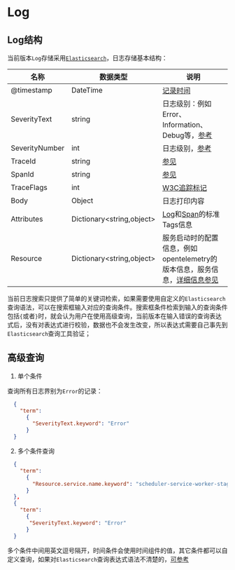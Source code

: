 # Log

## Log结构

当前版本`Log`存储采用[`Elasticsearch`](https://www.elastic.co)，日志存储基本结构：

|  名称  |  数据类型  |  说明  |
|  -------  |  -----------  |  -------  |
|  @timestamp |  DateTime |  [记录时间](https://opentelemetry.io/docs/reference/specification/logs/data-model/#field-timestamp)  |
|  SeverityText  |   string  |  日志级别：例如 Error、Information、Debug等，[参考](https://opentelemetry.io/docs/reference/specification/logs/data-model/#field-severitytext)  |
|  SeverityNumber  |  int  |  日志级别，[参考](https://opentelemetry.io/docs/reference/specification/logs/data-model/#field-severitynumber)  |
|  TraceId  |  string  |  [参见](https://opentelemetry.io/docs/reference/specification/logs/data-model/#field-traceid)  |
|  SpanId  |  string  |  [参见](https://opentelemetry.io/docs/reference/specification/logs/data-model/#field-spanid)  |
|  TraceFlags  |  int  |  [W3C追踪标记](https://opentelemetry.io/docs/reference/specification/logs/data-model/#field-traceflags)  |
|  Body  |  Object  |  日志打印内容  |
|  Attributes  |  Dictionary<string,object>  |  [Log](https://opentelemetry.io/docs/reference/specification/logs/semantic_conventions/)和[Span](https://opentelemetry.io/docs/reference/specification/trace/semantic_conventions/)的标准Tags信息  |
|  Resource  |  Dictionary<string,object>  |  服务启动时的配置信息，例如opentelemetry的版本信息，服务信息，[详细信息参见](https://opentelemetry.io/docs/reference/specification/resource/semantic_conventions/)  |



当前日志搜索只提供了简单的关键词检索，如果需要使用自定义的`Elasticsearch`查询语法，可以在搜索框输入对应的查询条件。搜索框条件检索到输入的查询条件包括`{`或者`}`时，就会认为用户在使用高级查询，当前版本在输入错误的查询表达式后，没有对表达式进行校验，数据也不会发生改变，所以表达式需要自己事先到`Elasticsearch`查询工具验证；

## 高级查询

1. 单个条件

查询所有日志界别为`Error`的记录：

```json
  {
    "term": 
      {
        "SeverityText.keyword": "Error"
      }
  }
   ```

2. 多个条件查询

```json
  {
    "term": 
      {
        "Resource.service.name.keyword": "scheduler-service-worker-staging"
      }
  },
  {
    "term": 
      {
       "SeverityText.keyword": "Error"
      }
  }
 ```
多个条件中间用英文逗号隔开，时间条件会使用时间组件的值，其它条件都可以自定义查询，如果对`Elasticsearch`查询表达式语法不清楚的，[可参考](https://www.elastic.co/guide/en/elasticsearch/reference/current/query-dsl.html)